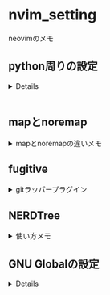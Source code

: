 # nvim_setting

neovimのメモ

## python周りの設定
<details>
  
  * pyenvのインストール  
  `brew install pyenv`
  
  * pyenv-virtualenvのインストール  
  `brew install pyenv-virtualenv`
  
  * pipのインストール  
  `sudo easy_install pip`
  
  * python3.6.0のインストール  
  `pyenv install 3.6.0`
  
  * neovim用のvirtualenvを作成  
  `pyenv virtualenv 3.6.0 neovim3`  
  `pyenv activate neovim3`  
  `pip install neovim`  
  
  
</details>
  

## mapとnoremap
<details>
  <summary>mapとnoremapの違いメモ</summary>

参考
<http://cocopotn.me/blog/?p=3871>


### mapの例
`:map <C-a> <C-x>`  
↓  
`10 → 9`

![alt text](https://raw.githubusercontent.com/Snhgo/img/master/nvim/map_ax.png)


`:map t <C-a>`  
`:map <C-a> <C-x>`  
↓  
`10 → 9`

![alt text](https://raw.githubusercontent.com/Snhgo/img/master/nvim/map_tax.png)


### noremapの例
`:map <C-a> <C-x>`  
`:noremap t <C-a>`  
↓
`10 → 11`

![alt text](https://raw.githubusercontent.com/Snhgo/img/master/nvim/noremap_ta.png)

</details>
  
  

## fugitive
<details>
  <summary>gitラッパープラグイン</summary>
  
参考
<http://blog.yuku-t.com/entry/20110427/1303868482>

#### ：Gstatus
新しい窓を作ってgit statusを表示

#### ：Gwrite
現在開いているソースをgit add
#### ：Gread
現在開いているソースの直前のコミット時のソースを表示
#### ：Gmove destination/path
現在開いているソースをgit mvする
#### ：Gremove
現在開いているソースをgit rmする
#### ：Gcommit
git commit
#### ：Gblame
現在のソースをgit blame。vimが色づけしてくれる
#### ：Gdiff
現在のソースの変更点をvimdiffで表示
</details>

## NERDTree
<details>
  <summary>使い方メモ</summary>
  
参考
<https://altarf.net/computer/mac%E3%81%A7%E3%81%AE%E3%82%A8%E3%83%B3%E3%82%B8%E3%83%8B%E3%82%A2%E3%83%AA%E3%83%B3%E3%82%B0%E7%9A%84%E3%81%AA%E4%BD%95%E3%81%8B/2829>

### Treeの中を操作する

*タブで開く* t

|操作|コマンド|
|:-:|:-:|
|*タブで開く*|t|
|*ディレクトリ操作メニュー表示*|m|
|*タブ間の移動*|gt or gT|
|*水平に分割して開く*|i|
|*垂直に分割して開く*|s|
|*他の画面に移動する*|Ctrl+wの後にhjkl|

</details>

## GNU Globalの設定
<details>
  
  * GNU Globalのインストール
  `brew install global --with-exuberant-ctags --with-pygments`
  
  * プロジェクトへの適用[プロジェクトルートにて下記コマンド実行]
  `gtags -v`
  
  * Gtags関連をgitから除外(.gitignoreではなくローカルのみ適用)
  `echo GTAGS >> .git/info/exclude`
  `echo GRTAGS >> .git/info/exclude`
  `echo GPATH >> .git/info/exclude`

</details>
